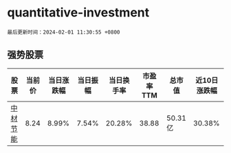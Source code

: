 # quantitative-investment

`最后更新时间：2024-02-01 11:30:55 +0800`

## 强势股票

|股票|当前价|当日涨跌幅|当日振幅|当日换手率|市盈率TTM|总市值|近10日涨跌幅|
|----|----|----|----|----|----|----|----|
|[中材节能](https://xueqiu.com/S/SH603126)|8.24|8.99%|7.54%|20.28%|38.88|50.31亿|30.38%|
